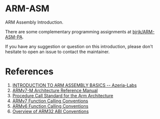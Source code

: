 # ARM-ASM
ARM Assembly Introduction.

There are some complementary programming assignments at [bjrjk/ARM-ASM-PA](https://github.com/bjrjk/ARM-ASM-PA).

If you have any suggestion or question on this introduction, please don't hesitate to open an issue to contact the maintainer.



# References

1. [INTRODUCTION TO ARM ASSEMBLY BASICS -- Azeria-Labs](https://azeria-labs.com/writing-arm-assembly-part-1/)
2. [ARMv7-M Architecture Reference Manual](https://developer.arm.com/documentation/ddi0403/e-d/?search=5eec7371e24a5e02d07b2753)
3. [Procedure Call Standard for the Arm
Architecture](https://static.docs.arm.com/ihi0042/g/aapcs32.pdf)
4. [ARMv7 Function Calling Conventions](https://developer.apple.com/library/archive/documentation/Xcode/Conceptual/iPhoneOSABIReference/Articles/ARMv7FunctionCallingConventions.html)
5. [ARMv6 Function Calling Conventions](https://developer.apple.com/library/archive/documentation/Xcode/Conceptual/iPhoneOSABIReference/Articles/ARMv6FunctionCallingConventions.html)
6. [Overview of ARM32 ABI Conventions](https://docs.microsoft.com/en-us/cpp/build/overview-of-arm-abi-conventions?view=vs-2019)